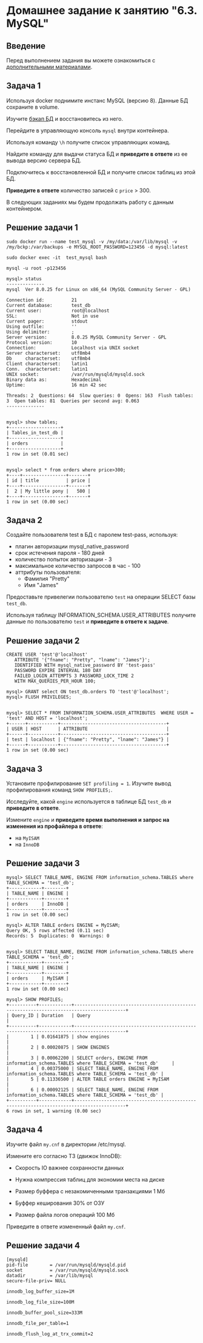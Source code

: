 # Домашнее задание к занятию "6.3. MySQL"

## Введение

Перед выполнением задания вы можете ознакомиться с 
[дополнительными материалами](https://github.com/netology-code/virt-homeworks/tree/master/additional/README.md).

## Задача 1

Используя docker поднимите инстанс MySQL (версию 8). Данные БД сохраните в volume.

Изучите [бэкап БД](https://github.com/netology-code/virt-homeworks/tree/master/06-db-03-mysql/test_data) и 
восстановитесь из него.

Перейдите в управляющую консоль `mysql` внутри контейнера.

Используя команду `\h` получите список управляющих команд.

Найдите команду для выдачи статуса БД и **приведите в ответе** из ее вывода версию сервера БД.

Подключитесь к восстановленной БД и получите список таблиц из этой БД.

**Приведите в ответе** количество записей с `price` > 300.

В следующих заданиях мы будем продолжать работу с данным контейнером.

## Решение задачи 1
```
sudo docker run --name test_mysql -v /my/data:/var/lib/mysql -v /my/bckp:/var/backups -e MYSQL_ROOT_PASSWORD=123456 -d mysql:latest

sudo docker exec -it  test_mysql bash

mysql -u root -p123456

mysql> status
--------------
mysql  Ver 8.0.25 for Linux on x86_64 (MySQL Community Server - GPL)

Connection id:          21
Current database:       test_db
Current user:           root@localhost
SSL:                    Not in use
Current pager:          stdout
Using outfile:          ''
Using delimiter:        ;
Server version:         8.0.25 MySQL Community Server - GPL
Protocol version:       10
Connection:             Localhost via UNIX socket
Server characterset:    utf8mb4
Db     characterset:    utf8mb4
Client characterset:    latin1
Conn.  characterset:    latin1
UNIX socket:            /var/run/mysqld/mysqld.sock
Binary data as:         Hexadecimal
Uptime:                 16 min 42 sec

Threads: 2  Questions: 64  Slow queries: 0  Opens: 163  Flush tables: 3  Open tables: 81  Queries per second avg: 0.063
--------------


mysql> show tables;
+-------------------+
| Tables_in_test_db |
+-------------------+
| orders            |
+-------------------+
1 row in set (0.01 sec)


mysql> select * from orders where price>300;
+----+----------------+-------+
| id | title          | price |
+----+----------------+-------+
|  2 | My little pony |   500 |
+----+----------------+-------+
1 row in set (0.00 sec)
```
## Задача 2

Создайте пользователя test в БД c паролем test-pass, используя:
- плагин авторизации mysql_native_password
- срок истечения пароля - 180 дней 
- количество попыток авторизации - 3 
- максимальное количество запросов в час - 100
- аттрибуты пользователя:
    - Фамилия "Pretty"
    - Имя "James"

Предоставьте привелегии пользователю `test` на операции SELECT базы `test_db`.
    
Используя таблицу INFORMATION_SCHEMA.USER_ATTRIBUTES получите данные по пользователю `test` и 
**приведите в ответе к задаче**.

## Решение задачи 2
```
CREATE USER 'test'@'localhost' 
   ATTRIBUTE '{"fname": "Pretty", "lname": "James"}';
   IDENTIFIED WITH mysql_native_password BY 'test-pass'  
   PASSWORD EXPIRE INTERVAL 180 DAY   
   FAILED_LOGIN_ATTEMPTS 3 PASSWORD_LOCK_TIME 2  
   WITH MAX_QUERIES_PER_HOUR 100;

mysql> GRANT select ON test_db.orders TO 'test'@'localhost';
mysql> FLUSH PRIVILEGES;


mysql> SELECT * FROM INFORMATION_SCHEMA.USER_ATTRIBUTES  WHERE USER = 'test' AND HOST = 'localhost';
+------+-----------+---------------------------------------+
| USER | HOST      | ATTRIBUTE                             |
+------+-----------+---------------------------------------+
| test | localhost | {"fname": "Pretty", "lname": "James"} |
+------+-----------+---------------------------------------+
1 row in set (0.00 sec)
```

## Задача 3

Установите профилирование `SET profiling = 1`.
Изучите вывод профилирования команд `SHOW PROFILES;`.

Исследуйте, какой `engine` используется в таблице БД `test_db` и **приведите в ответе**.

Измените `engine` и **приведите время выполнения и запрос на изменения из профайлера в ответе**:
- на `MyISAM`
- на `InnoDB`

## Решение задачи 3
```
mysql> SELECT TABLE_NAME, ENGINE FROM information_schema.TABLES where TABLE_SCHEMA = 'test_db';
+------------+--------+
| TABLE_NAME | ENGINE |
+------------+--------+
| orders     | InnoDB |
+------------+--------+
1 row in set (0.00 sec)

mysql> ALTER TABLE orders ENGINE = MyISAM;
Query OK, 5 rows affected (0.11 sec)
Records: 5  Duplicates: 0  Warnings: 0


mysql> SELECT TABLE_NAME, ENGINE FROM information_schema.TABLES where TABLE_SCHEMA = 'test_db';
+------------+--------+
| TABLE_NAME | ENGINE |
+------------+--------+
| orders     | MyISAM |
+------------+--------+
1 row in set (0.00 sec)

mysql> SHOW PROFILES;
+----------+------------+-----------------------------------------------------------------------------------------+
| Query_ID | Duration   | Query                                                                                   |
+----------+------------+-----------------------------------------------------------------------------------------+
|        1 | 0.01641875 | show engines                                                                            |
|        2 | 0.00020875 | SHOW ENGINES                                                                            |
|        3 | 0.00062200 | SELECT orders, ENGINE FROM information_schema.TABLES where TABLE_SCHEMA = 'test_db'     |
|        4 | 0.00375000 | SELECT TABLE_NAME, ENGINE FROM information_schema.TABLES where TABLE_SCHEMA = 'test_db' |
|        5 | 0.11336500 | ALTER TABLE orders ENGINE = MyISAM                                                      |
|        6 | 0.00092125 | SELECT TABLE_NAME, ENGINE FROM information_schema.TABLES where TABLE_SCHEMA = 'test_db' |
+----------+------------+-----------------------------------------------------------------------------------------+
6 rows in set, 1 warning (0.00 sec)
```

## Задача 4 

Изучите файл `my.cnf` в директории /etc/mysql.

Измените его согласно ТЗ (движок InnoDB):
- Скорость IO важнее сохранности данных
- Нужна компрессия таблиц для экономии места на диске

- Размер буффера с незакомиченными транзакциями 1 Мб
- Буффер кеширования 30% от ОЗУ
- Размер файла логов операций 100 Мб

Приведите в ответе измененный файл `my.cnf`.

## Решение задачи 4
```
[mysqld]
pid-file        = /var/run/mysqld/mysqld.pid
socket          = /var/run/mysqld/mysqld.sock
datadir         = /var/lib/mysql
secure-file-priv= NULL

innodb_log_buffer_size=1M

innodb_log_file_size=100M

innodb_buffer_pool_size=333M

innodb_file_per_table=1

innodb_flush_log_at_trx_commit=2
```
